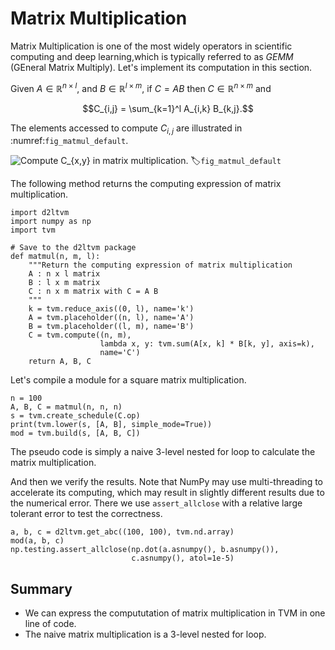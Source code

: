 # Matrix Multiplication

Matrix Multiplication is one of the most widely operators in scientific computing and deep learning,which is typically referred to as *GEMM* (GEneral Matrix Multiply). Let's implement its computation in this section.

Given $A\in\mathbb R^{n\times l}$, and $B \in\mathbb R^{l\times m}$, if $C=AB$ then $C \in\mathbb R^{n\times m}$ and

$$C_{i,j} = \sum_{k=1}^l A_{i,k} B_{k,j}.$$

The elements accessed to compute $C_{i,j}$ are illustrated in :numref:`fig_matmul_default`.

![Compute $C_{x,y}$ in matrix multiplication.](../img/matmul_default.svg)
:label:`fig_matmul_default`

The following method returns the computing expression of matrix multiplication.

```{.python .input  n=1}
import d2ltvm
import numpy as np
import tvm

# Save to the d2ltvm package
def matmul(n, m, l):
    """Return the computing expression of matrix multiplication
    A : n x l matrix
    B : l x m matrix
    C : n x m matrix with C = A B
    """
    k = tvm.reduce_axis((0, l), name='k')
    A = tvm.placeholder((n, l), name='A')
    B = tvm.placeholder((l, m), name='B')
    C = tvm.compute((n, m),
                    lambda x, y: tvm.sum(A[x, k] * B[k, y], axis=k),
                    name='C')
    return A, B, C
```

Let's compile a module for a square matrix multiplication.

```{.python .input  n=2}
n = 100
A, B, C = matmul(n, n, n)
s = tvm.create_schedule(C.op)
print(tvm.lower(s, [A, B], simple_mode=True))
mod = tvm.build(s, [A, B, C])
```

The pseudo code is simply a naive 3-level nested for loop to calculate the matrix multiplication.

And then we verify the results. Note that NumPy may use multi-threading to accelerate its computing, which may result in slightly different results due to the numerical error. There we use `assert_allclose` with a relative large tolerant error to test the correctness.

```{.python .input  n=3}
a, b, c = d2ltvm.get_abc((100, 100), tvm.nd.array)
mod(a, b, c)
np.testing.assert_allclose(np.dot(a.asnumpy(), b.asnumpy()),
                           c.asnumpy(), atol=1e-5)
```

## Summary

- We can express the compututation of matrix multiplication in TVM in one line of code.
- The naive matrix multiplication is a 3-level nested for loop.
